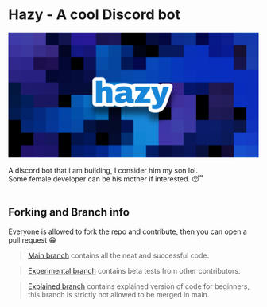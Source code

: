 # Hazy - A cool Discord bot

![banner](images/hazy.png)

A discord bot that i am building, I consider him my son lol.<br>
Some female developer can be his mother if interested. 😴
<br>
<br>

## Forking and Branch info
Everyone is allowed to fork the repo and contribute, then you can open a pull request 😁

> [Main branch](https://github.com/Nit-nit/hazy/tree/main) contains all the neat and successful code.

> [Experimental branch](https://github.com/Nit-nit/hazy/tree/Experimental) contains beta tests from other contributors.

> [Explained branch](https://github.com/Nit-nit/hazy/tree/Explained) contains explained version of code for beginners, this branch is strictly not allowed to be merged in main.
